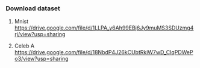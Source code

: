 ### Download dataset 

1. Mnist 
https://drive.google.com/file/d/1LLPA_y6Ah99EBj6Jy9muMS3SDUzmg4rj/view?usp=sharing

2. Celeb A
https://drive.google.com/file/d/18NbdP4J26kCUbtRkiW7wD_CIqPDWePo3/view?usp=sharing